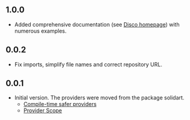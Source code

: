 ## 1.0.0

- Added comprehensive documentation (see [Disco homepage](https://disco.mariuti.com)) with numerous examples.

## 0.0.2

- Fix imports, simplify file names and correct repository URL.

## 0.0.1

- Initial version. The providers were moved from the package solidart.
  - [Compile-time safer providers](https://github.com/nank1ro/solidart/pull/101)
  - [Provider Scope](https://github.com/nank1ro/solidart/pull/103)
